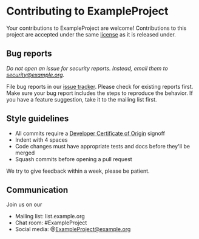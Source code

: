 # Contributing to ExampleProject

Your contributions to ExampleProject are welcome!
Contributions to this project are accepted under the same [license](LICENSE.txt) as it is released under.

## Bug reports

*Do not open an issue for security reports.
Instead, email them to security@example.org.*

File bug reports in our [issue tracker](https://github.com/Duck-Alignment-Academy/ExampleProjectRepository/issues).
Please check for existing reports first.
Make sure your bug report includes the steps to reproduce the behavior.
If you have a feature suggestion, take it to the mailing list first.

## Style guidelines

* All commits require a [Developer Certificate of Origin](https://developercertificate.org/) signoff
* Indent with 4 spaces
* Code changes must have appropriate tests and docs before they'll be merged
* Squash commits before opening a pull request

We try to give feedback within a week, please be patient.

## Communication

Join us on our

* Mailing list: list.example.org
* Chat room: #ExampleProject
* Social media: @ExampleProject@example.org
